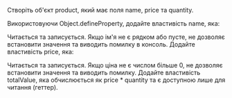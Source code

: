 Створіть об'єкт product, який має поля name, price та quantity.

Використовуючи Object.defineProperty, додайте властивість name, яка:

Читається та записується.
Якщо ім'я не є рядком або пусте, не дозволяє встановити значення та виводить помилку в консоль.
Додайте властивість price, яка:

Читається та записується.
Якщо ціна не є числом більше 0, не дозволяє встановити значення та виводить помилку.
Додайте властивість totalValue, яка обчислюється як price * quantity та є доступною лише для читання (геттер).